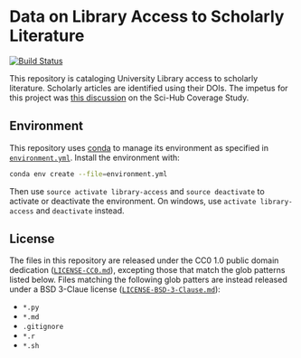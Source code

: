# Data on Library Access to Scholarly Literature

[![Build Status](https://travis-ci.org/greenelab/library-access.svg?branch=master)](https://travis-ci.org/greenelab/library-access)

This repository is cataloging University Library access to scholarly literature.
Scholarly articles are identified using their DOIs.
The impetus for this project was [this discussion](https://github.com/greenelab/scihub-manuscript/issues/21 "Potential followup: comparison to authorized access") on the Sci-Hub Coverage Study.

## Environment

This repository uses [conda](http://conda.pydata.org/docs/) to manage its environment as specified in [`environment.yml`](environment.yml).
Install the environment with:

```sh
conda env create --file=environment.yml
```

Then use `source activate library-access` and `source deactivate` to activate or deactivate the environment.
On windows, use `activate library-access` and `deactivate` instead.

## License

The files in this repository are released under the CC0 1.0 public domain dedication ([`LICENSE-CC0.md`](LICENSE-CC0.md)), excepting those that match the glob patterns listed below.
Files matching the following glob patters are instead released under a BSD 3-Claue license ([`LICENSE-BSD-3-Clause.md`](LICENSE-BSD-3-Clause.md)):

- `*.py`
- `*.md`
- `.gitignore`
- `*.r`
- `*.sh`
